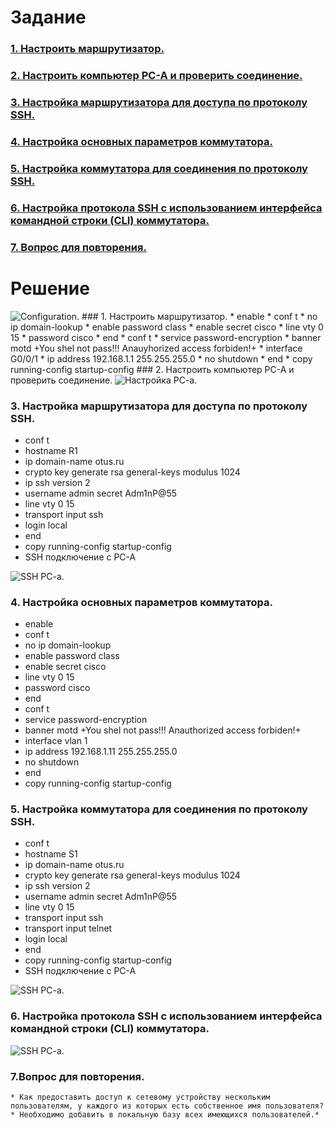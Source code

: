 # Задание
### [1. Настроить маршрутизатор.](#1)
### [2. Настроить компьютер PC-A и проверить соединение.](#2)
### [3. Настройка маршрутизатора для доступа по протоколу SSH.](#3)
### [4. Настройка основных параметров коммутатора.](#4)
### [5. Настройка коммутатора для соединения по протоколу SSH.](#5)
### [6. Настройка протокола SSH с использованием интерфейса командной строки (CLI) коммутатора.](#6)
### [7. Вопрос для повторения.](#7)
# Решение  
<image src="./conf.png" alt="Configuration.">  
### <a name="1"> 1. Настроить маршрутизатор.</a>  
  * enable  
  * conf t  
  * no ip domain-lookup  
  * enable password class  
  * enable secret cisco  
  * line vty 0 15  
  * password cisco  
  * end  
  * conf t  
  * service password-encryption  
  * banner motd +You shel not pass!!! Anauyhorized access forbiden!+  
  * interface G0/0/1  
  * ip address 192.168.1.1 255.255.255.0  
  * no shutdown  
  * end  
  * copy running-config startup-config  
### <a name="2"> 2. Настроить компьютер PC-A и проверить соединение.</a>  
  <image src="./pc-ping-r1.png" alt="Настройка PC-a.">  

  
### <a name="3"> 3. Настройка маршрутизатора для доступа по протоколу SSH.</a>  
  * conf t
  * hostname R1  
  * ip domain-name otus.ru
  * crypto key generate rsa general-keys modulus 1024  
  * ip ssh version 2 
  * username admin secret Adm1nP@55 
  * line  vty 0 15  
  * transport input ssh  
  * login local  
  * end  
  * copy running-config startup-config  
  * SSH подключение с PC-A  
  <image src="./pc-ssh.png" alt="SSH PC-a.">   
    
 
### <a name="4"> 4. Настройка основных параметров коммутатора.</a>
  * enable  
  * conf t  
  * no ip domain-lookup  
  * enable password class  
  * enable secret cisco  
  * line vty 0 15  
  * password cisco  
  * end  
  * conf t  
  * service password-encryption  
  * banner motd +You shel not pass!!! Anauthorized access forbiden!+  
  * interface vlan 1 
  * ip address 192.168.1.11 255.255.255.0  
  * no shutdown  
  * end  
  * copy running-config startup-config  
### <a name="5"> 5. Настройка коммутатора для соединения по протоколу SSH.</a>  
  * conf t
  * hostname S1  
  * ip domain-name otus.ru
  * crypto key generate rsa general-keys modulus 1024  
  * ip ssh version 2 
  * username admin secret Adm1nP@55 
  * line  vty 0 15  
  * transport input ssh
  * transport input telnet
  * login local  
  * end  
  * copy running-config startup-config  
  * SSH подключение с PC-A  
  <image src="./pc_ssh_right.PNG" alt="SSH PC-a.">   
    
### <a name="6"> 6. Настройка протокола SSH с использованием интерфейса командной строки (CLI) коммутатора.</a>  
  <image src="./s1-ssh.png" alt="SSH PC-a.">  
    
### <a name="7"> 7.Вопрос для повторения.</a>
    * Как предоставить доступ к сетевому устройству нескольким пользователям, у каждого из которых есть собственное имя пользователя?
    * Необходимо добавить в локальную базу всех имеющихся пользователей.*
